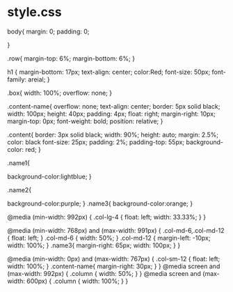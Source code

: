 # style.css


body{
	margin: 0;
	padding: 0;
 
}

.row{
  margin-top: 6%;
  margin-bottom: 6%;
}

h1 {
  margin-bottom: 17px;
  text-align: center;
  color:Red;
  font-size: 50px;
   font-family: areial;
}


.box{
  width: 100%;
  overflow: none;
}


.content-name{
  overflow: none;
  text-align: center;
  border: 5px solid black;
  width: 100px;
  height: 40px;
  padding: 4px;
  float: right;
  margin-right: 10px;
  margin-top: 0px;
  font-weight: bold;
  position: relative;
}

.content{
  border: 3px solid black;
  width: 90%;
  height: auto;
  margin: 2.5%;
  color: black
  font-size: 25px;
  padding: 2%;
  padding-top: 55px;
  background-color: red;
}

.name1{

  background-color:lightblue;
}

.name2{

  background-color:purple;
}
.name3{
  background-color:orange;
}



@media (min-width: 992px) {
  .col-lg-4 {
  	float: left;
    width: 33.33%;
  }
}

@media (min-width: 768px) and (max-width: 991px) {
  .col-md-6,.col-md-12 {
    float: left;
  }
  .col-md-6 {
    width: 50%;
  }
  .col-md-12 {
    margin-left: -10px;
    width: 100%;
  }
  .name3{
    margin-right: 65px;
    width: 100px;
  }
}

@media (min-width: 0px) and (max-width: 767px) {
  .col-sm-12 {
  	float: left;
    width: 100%;
  }
  .content-name{
    margin-right: 30px;
  }
}
@media screen and (max-width: 992px) {
  .column {
    width: 50%;
  }
}
@media screen and (max-width: 600px) {
  .column {
    width: 100%;
  }
}
    
